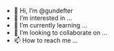 - 👋 Hi, I’m @gundefter
- 👀 I’m interested in ...
- 🌱 I’m currently learning ...
- 💞️ I’m looking to collaborate on ...
- 📫 How to reach me ...

<!---
gundefter/gundefter is a ✨ special ✨ repository because its `README.md` (this file) appears on your GitHub profile.
You can click the Preview link to take a look at your changes.
--->
